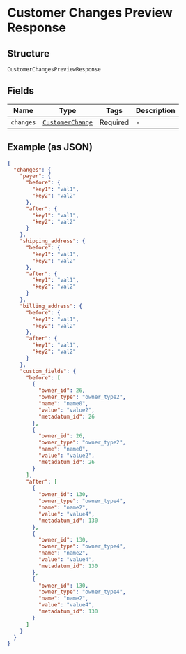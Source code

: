 
# Customer Changes Preview Response

## Structure

`CustomerChangesPreviewResponse`

## Fields

| Name | Type | Tags | Description |
|  --- | --- | --- | --- |
| `changes` | [`CustomerChange`](../../doc/models/customer-change.md) | Required | - |

## Example (as JSON)

```json
{
  "changes": {
    "payer": {
      "before": {
        "key1": "val1",
        "key2": "val2"
      },
      "after": {
        "key1": "val1",
        "key2": "val2"
      }
    },
    "shipping_address": {
      "before": {
        "key1": "val1",
        "key2": "val2"
      },
      "after": {
        "key1": "val1",
        "key2": "val2"
      }
    },
    "billing_address": {
      "before": {
        "key1": "val1",
        "key2": "val2"
      },
      "after": {
        "key1": "val1",
        "key2": "val2"
      }
    },
    "custom_fields": {
      "before": [
        {
          "owner_id": 26,
          "owner_type": "owner_type2",
          "name": "name0",
          "value": "value2",
          "metadatum_id": 26
        },
        {
          "owner_id": 26,
          "owner_type": "owner_type2",
          "name": "name0",
          "value": "value2",
          "metadatum_id": 26
        }
      ],
      "after": [
        {
          "owner_id": 130,
          "owner_type": "owner_type4",
          "name": "name2",
          "value": "value4",
          "metadatum_id": 130
        },
        {
          "owner_id": 130,
          "owner_type": "owner_type4",
          "name": "name2",
          "value": "value4",
          "metadatum_id": 130
        },
        {
          "owner_id": 130,
          "owner_type": "owner_type4",
          "name": "name2",
          "value": "value4",
          "metadatum_id": 130
        }
      ]
    }
  }
}
```

